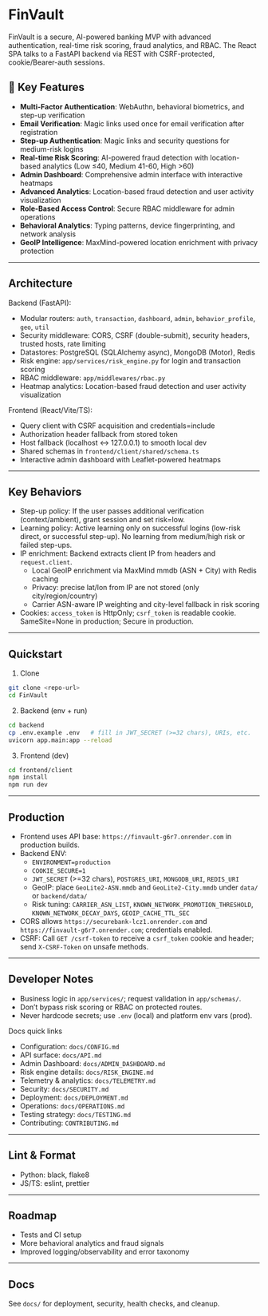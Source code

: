 # FinVault

FinVault is a secure, AI-powered banking MVP with advanced authentication, real-time risk scoring, fraud analytics, and RBAC. The React SPA talks to a FastAPI backend via REST with CSRF-protected, cookie/Bearer-auth sessions.

## 🚀 Key Features

- **Multi-Factor Authentication**: WebAuthn, behavioral biometrics, and step-up verification
- **Email Verification**: Magic links used once for email verification after registration
- **Step-up Authentication**: Magic links and security questions for medium-risk logins
- **Real-time Risk Scoring**: AI-powered fraud detection with location-based analytics (Low ≤40, Medium 41-60, High >60)
- **Admin Dashboard**: Comprehensive admin interface with interactive heatmaps
- **Advanced Analytics**: Location-based fraud detection and user activity visualization
- **Role-Based Access Control**: Secure RBAC middleware for admin operations
- **Behavioral Analytics**: Typing patterns, device fingerprinting, and network analysis
- **GeoIP Intelligence**: MaxMind-powered location enrichment with privacy protection

---

## Architecture

Backend (FastAPI):

- Modular routers: `auth`, `transaction`, `dashboard`, `admin`, `behavior_profile`, `geo`, `util`
- Security middleware: CORS, CSRF (double-submit), security headers, trusted hosts, rate limiting
- Datastores: PostgreSQL (SQLAlchemy async), MongoDB (Motor), Redis
- Risk engine: `app/services/risk_engine.py` for login and transaction scoring
- RBAC middleware: `app/middlewares/rbac.py`
- Heatmap analytics: Location-based fraud detection and user activity visualization

Frontend (React/Vite/TS):

- Query client with CSRF acquisition and credentials=include
- Authorization header fallback from stored token
- Host fallback (localhost ↔ 127.0.0.1) to smooth local dev
- Shared schemas in `frontend/client/shared/schema.ts`
- Interactive admin dashboard with Leaflet-powered heatmaps

---

## Key Behaviors

- Step-up policy: If the user passes additional verification (context/ambient), grant session and set risk=low.
- Learning policy: Active learning only on successful logins (low-risk direct, or successful step-up). No learning from medium/high risk or failed step-ups.
- IP enrichment: Backend extracts client IP from headers and `request.client`.
  - Local GeoIP enrichment via MaxMind mmdb (ASN + City) with Redis caching
  - Privacy: precise lat/lon from IP are not stored (only city/region/country)
  - Carrier ASN-aware IP weighting and city-level fallback in risk scoring
- Cookies: `access_token` is HttpOnly; `csrf_token` is readable cookie. SameSite=None in production; Secure in production.

---

## Quickstart

1. Clone

```bash
git clone <repo-url>
cd FinVault
```

2. Backend (env + run)

```bash
cd backend
cp .env.example .env   # fill in JWT_SECRET (>=32 chars), URIs, etc.
uvicorn app.main:app --reload
```

3. Frontend (dev)

```bash
cd frontend/client
npm install
npm run dev
```

---

## Production

- Frontend uses API base: `https://finvault-g6r7.onrender.com` in production builds.
- Backend ENV:
  - `ENVIRONMENT=production`
  - `COOKIE_SECURE=1`
  - `JWT_SECRET` (>=32 chars), `POSTGRES_URI`, `MONGODB_URI`, `REDIS_URI`
  - GeoIP: place `GeoLite2-ASN.mmdb` and `GeoLite2-City.mmdb` under `data/` or `backend/data/`
  - Risk tuning: `CARRIER_ASN_LIST`, `KNOWN_NETWORK_PROMOTION_THRESHOLD`, `KNOWN_NETWORK_DECAY_DAYS`, `GEOIP_CACHE_TTL_SEC`
- CORS allows `https://securebank-lcz1.onrender.com` and `https://finvault-g6r7.onrender.com`; credentials enabled.
- CSRF: Call `GET /csrf-token` to receive a `csrf_token` cookie and header; send `X-CSRF-Token` on unsafe methods.

---

## Developer Notes

- Business logic in `app/services/`; request validation in `app/schemas/`.
- Don’t bypass risk scoring or RBAC on protected routes.
- Never hardcode secrets; use `.env` (local) and platform env vars (prod).

Docs quick links

- Configuration: `docs/CONFIG.md`
- API surface: `docs/API.md`
- Admin Dashboard: `docs/ADMIN_DASHBOARD.md`
- Risk engine details: `docs/RISK_ENGINE.md`
- Telemetry & analytics: `docs/TELEMETRY.md`
- Security: `docs/SECURITY.md`
- Deployment: `docs/DEPLOYMENT.md`
- Operations: `docs/OPERATIONS.md`
- Testing strategy: `docs/TESTING.md`
- Contributing: `CONTRIBUTING.md`

---

## Lint & Format

- Python: black, flake8
- JS/TS: eslint, prettier

---

## Roadmap

- Tests and CI setup
- More behavioral analytics and fraud signals
- Improved logging/observability and error taxonomy

---

## Docs

See `docs/` for deployment, security, health checks, and cleanup.
